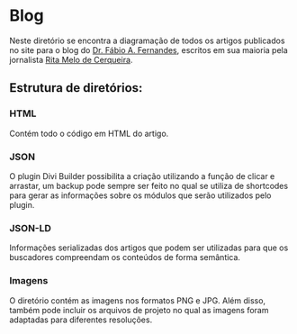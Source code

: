 # Blog
Neste diretório se encontra a diagramação de todos os artigos publicados no site para o blog do  [Dr. Fábio A. Fernandes](http://www.drfabioafernandes.com.br), escritos em sua maioria pela jornalista [Rita Melo de Cerqueira](mailto:rmelodecerqueira@gmail.com).

## Estrutura de diretórios:

### HTML

Contém todo o código em HTML do artigo.

### JSON

O plugin Divi Builder possibilita a criação utilizando a função de clicar e arrastar, um backup pode sempre ser feito no qual se utiliza de shortcodes para gerar as informações sobre os módulos que serão utilizados pelo plugin.

### JSON-LD

Informações serializadas dos artigos que podem ser utilizadas para que os buscadores compreendam os conteúdos de forma semântica.

### Imagens

O diretório contém as imagens nos formatos PNG e JPG. Além disso, também pode incluir os arquivos de projeto no qual as imagens foram adaptadas para diferentes resoluções. 